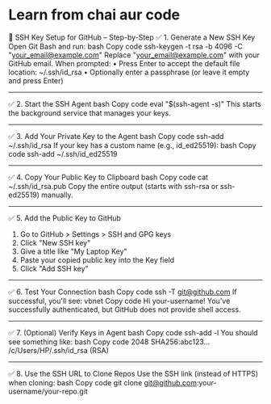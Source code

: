 # Learn from chai aur code

🔐 SSH Key Setup for GitHub – Step-by-Step
✅ 1. Generate a New SSH Key
Open Git Bash and run:
bash
Copy code
ssh-keygen -t rsa -b 4096 -C "your_email@example.com"
Replace "your_email@example.com" with your GitHub email.
When prompted:
• Press Enter to accept the default file location: ~/.ssh/id_rsa
• Optionally enter a passphrase (or leave it empty and press Enter)

---

✅ 2. Start the SSH Agent
bash
Copy code
eval "$(ssh-agent -s)"
This starts the background service that manages your keys.

---

✅ 3. Add Your Private Key to the Agent
bash
Copy code
ssh-add ~/.ssh/id_rsa
If your key has a custom name (e.g., id_ed25519):
bash
Copy code
ssh-add ~/.ssh/id_ed25519

---

✅ 4. Copy Your Public Key to Clipboard
bash
Copy code
cat ~/.ssh/id_rsa.pub
Copy the entire output (starts with ssh-rsa or ssh-ed25519) manually.

---

✅ 5. Add the Public Key to GitHub

1. Go to GitHub > Settings > SSH and GPG keys
2. Click "New SSH key"
3. Give a title like "My Laptop Key"
4. Paste your copied public key into the Key field
5. Click "Add SSH key"

---

✅ 6. Test Your Connection
bash
Copy code
ssh -T git@github.com
If successful, you'll see:
vbnet
Copy code
Hi your-username! You've successfully authenticated, but GitHub does not provide shell access.

---

✅ 7. (Optional) Verify Keys in Agent
bash
Copy code
ssh-add -l
You should see something like:
bash
Copy code
2048 SHA256:abc123... /c/Users/HP/.ssh/id_rsa (RSA)

---

✅ 8. Use the SSH URL to Clone Repos
Use the SSH link (instead of HTTPS) when cloning:
bash
Copy code
git clone git@github.com:your-username/your-repo.git

